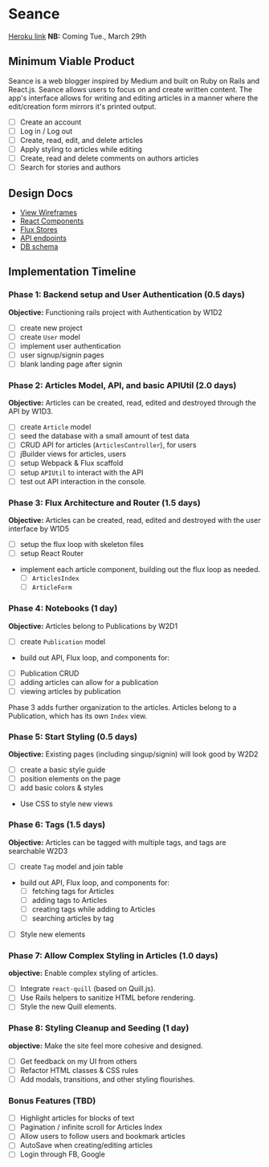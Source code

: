 # Seance

[Heroku link][heroku] **NB:** Coming Tue., March 29th

[heroku]: http://www.herokuapp.com

## Minimum Viable Product

Seance is a web blogger inspired by Medium and built on Ruby on Rails and React.js. Seance allows users to focus on and create written content. The app's interface allows for writing and editing articles in a manner where the edit/creation form mirrors it's printed output.

<!-- This is a Markdown checklist. Use it to keep track of your
progress. Put an x between the brackets for a checkmark: [x] -->

- [ ] Create an account
- [ ] Log in / Log out
- [ ] Create, read, edit, and delete articles
- [ ] Apply styling to articles while editing
- [ ] Create, read and delete comments on authors articles
- [ ] Search for stories and authors

## Design Docs
* [View Wireframes][views]
* [React Components][components]
* [Flux Stores][stores]
* [API endpoints][api-endpoints]
* [DB schema][schema]

[views]: ./docs/views.md
[components]: ./docs/components.md
[stores]: ./docs/stores.md
[api-endpoints]: ./docs/api-endpoints.md
[schema]: ./docs/schema.md

## Implementation Timeline

### Phase 1: Backend setup and User Authentication (0.5 days)

**Objective:** Functioning rails project with Authentication by W1D2

- [ ] create new project
- [ ] create `User` model
- [ ] implement user authentication
- [ ] user signup/signin pages
- [ ] blank landing page after signin

### Phase 2: Articles Model, API, and basic APIUtil (2.0 days)

**Objective:** Articles can be created, read, edited and destroyed through the API by W1D3.

- [ ] create `Article` model
- [ ] seed the database with a small amount of test data
- [ ] CRUD API for articles (`ArticlesController`), for users
- [ ] jBuilder views for articles, users
- [ ] setup Webpack & Flux scaffold
- [ ] setup `APIUtil` to interact with the API
- [ ] test out API interaction in the console.

### Phase 3: Flux Architecture and Router (1.5 days)

**Objective:** Articles can be created, read, edited and destroyed with the user interface by W1D5

- [ ] setup the flux loop with skeleton files
- [ ] setup React Router
- implement each article component, building out the flux loop as needed.
  - [ ] `ArticlesIndex`
  - [ ] `ArticleForm`

### Phase 4: Notebooks (1 day)

  **Objective:** Articles belong to Publications by W2D1

  - [ ] create `Publication` model
  - build out API, Flux loop, and components for:
  - [ ] Publication CRUD
  - [ ] adding articles can allow for a publication
  - [ ] viewing articles by publication

  Phase 3 adds further organization to the articles. Articles belong to a Publication, which has its own `Index` view.

### Phase 5: Start Styling (0.5 days)

**Objective:** Existing pages (including singup/signin) will look good by W2D2

- [ ] create a basic style guide
- [ ] position elements on the page
- [ ] add basic colors & styles
- Use CSS to style new views


### Phase 6: Tags (1.5 days)

**Objective:** Articles can be tagged with multiple tags, and tags are searchable W2D3

- [ ] create `Tag` model and join table
- build out API, Flux loop, and components for:
  - [ ] fetching tags for Articles
  - [ ] adding tags to Articles
  - [ ] creating tags while adding to Articles
  - [ ] searching articles by tag
- [ ] Style new elements

### Phase 7: Allow Complex Styling in Articles (1.0 days)

**objective:** Enable complex styling of articles.

- [ ] Integrate `react-quill` (based on Quill.js).
- [ ] Use Rails helpers to sanitize HTML before rendering.
- [ ] Style the new Quill elements.

### Phase 8: Styling Cleanup and Seeding (1 day)

**objective:** Make the site feel more cohesive and designed.

- [ ] Get feedback on my UI from others
- [ ] Refactor HTML classes & CSS rules
- [ ] Add modals, transitions, and other styling flourishes.

### Bonus Features (TBD)
- [ ] Highlight articles for blocks of text
- [ ] Pagination / infinite scroll for Articles Index
- [ ] Allow users to follow users and bookmark articles
- [ ] AutoSave when creating/editing articles
- [ ] Login through FB, Google

[phase-one]: ./docs/phases/phase1.md
[phase-two]: ./docs/phases/phase2.md
[phase-three]: ./docs/phases/phase3.md
[phase-four]: ./docs/phases/phase4.md
[phase-five]: ./docs/phases/phase5.md

